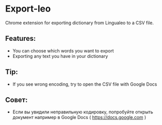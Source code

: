 # Export-leo
Chrome extension for exporting dictionary from Lingualeo to a CSV file.

## Features:
- You can choose which words you want to export
- Exporting any text you have in your dictionary

## Tip:
- If you see wrong encoding, try to open the CSV file with Google Docs

## Совет:
- Если вы увидили неправильную кодировку, попробуйте открыть документ например в Google Docs ( https://docs.google.com )
